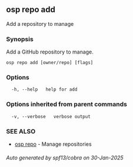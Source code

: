 ## osp repo add

Add a repository to manage

### Synopsis

Add a GitHub repository to manage.

```
osp repo add [owner/repo] [flags]
```

### Options

```
  -h, --help   help for add
```

### Options inherited from parent commands

```
  -v, --verbose   verbose output
```

### SEE ALSO

* [osp repo](osp_repo.md)	 - Manage repositories

###### Auto generated by spf13/cobra on 30-Jan-2025

